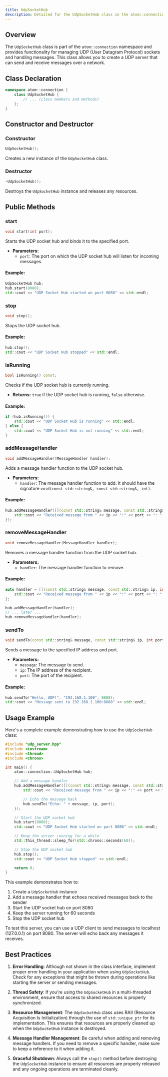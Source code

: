 ```yaml
---
title: UdpSocketHub
description: Detailed for the UdpSocketHub class in the atom::connection namespace, including constructors, public methods, message handling, and usage examples for managing UDP socket communication in C++.
---
```


## Overview

The `UdpSocketHub` class is part of the `atom::connection` namespace and provides functionality for managing UDP (User Datagram Protocol) sockets and handling messages. This class allows you to create a UDP server that can send and receive messages over a network.

## Class Declaration

```cpp
namespace atom::connection {
    class UdpSocketHub {
        // ... (class members and methods)
    };
}
```

## Constructor and Destructor

### Constructor

```cpp
UdpSocketHub();
```

Creates a new instance of the `UdpSocketHub` class.

### Destructor

```cpp
~UdpSocketHub();
```

Destroys the `UdpSocketHub` instance and releases any resources.

## Public Methods

### start

```cpp
void start(int port);
```

Starts the UDP socket hub and binds it to the specified port.

- **Parameters:**
  - `port`: The port on which the UDP socket hub will listen for incoming messages.

#### Example:

```cpp
UdpSocketHub hub;
hub.start(8080);
std::cout << "UDP Socket Hub started on port 8080" << std::endl;
```

### stop

```cpp
void stop();
```

Stops the UDP socket hub.

#### Example:

```cpp
hub.stop();
std::cout << "UDP Socket Hub stopped" << std::endl;
```

### isRunning

```cpp
bool isRunning() const;
```

Checks if the UDP socket hub is currently running.

- **Returns:** `true` if the UDP socket hub is running, `false` otherwise.

#### Example:

```cpp
if (hub.isRunning()) {
    std::cout << "UDP Socket Hub is running" << std::endl;
} else {
    std::cout << "UDP Socket Hub is not running" << std::endl;
}
```

### addMessageHandler

```cpp
void addMessageHandler(MessageHandler handler);
```

Adds a message handler function to the UDP socket hub.

- **Parameters:**
  - `handler`: The message handler function to add. It should have the signature `void(const std::string&, const std::string&, int)`.

#### Example:

```cpp
hub.addMessageHandler([](const std::string& message, const std::string& ip, int port) {
    std::cout << "Received message from " << ip << ":" << port << ": " << message << std::endl;
});
```

### removeMessageHandler

```cpp
void removeMessageHandler(MessageHandler handler);
```

Removes a message handler function from the UDP socket hub.

- **Parameters:**
  - `handler`: The message handler function to remove.

#### Example:

```cpp
auto handler = [](const std::string& message, const std::string& ip, int port) {
    std::cout << "Received message from " << ip << ":" << port << ": " << message << std::endl;
};

hub.addMessageHandler(handler);
// ... later ...
hub.removeMessageHandler(handler);
```

### sendTo

```cpp
void sendTo(const std::string& message, const std::string& ip, int port);
```

Sends a message to the specified IP address and port.

- **Parameters:**
  - `message`: The message to send.
  - `ip`: The IP address of the recipient.
  - `port`: The port of the recipient.

#### Example:

```cpp
hub.sendTo("Hello, UDP!", "192.168.1.100", 8888);
std::cout << "Message sent to 192.168.1.100:8888" << std::endl;
```

## Usage Example

Here's a complete example demonstrating how to use the `UdpSocketHub` class:

```cpp
#include "udp_server.hpp"
#include <iostream>
#include <thread>
#include <chrono>

int main() {
    atom::connection::UdpSocketHub hub;

    // Add a message handler
    hub.addMessageHandler([](const std::string& message, const std::string& ip, int port) {
        std::cout << "Received message from " << ip << ":" << port << ": " << message << std::endl;

        // Echo the message back
        hub.sendTo("Echo: " + message, ip, port);
    });

    // Start the UDP socket hub
    hub.start(8080);
    std::cout << "UDP Socket Hub started on port 8080" << std::endl;

    // Keep the server running for a while
    std::this_thread::sleep_for(std::chrono::seconds(60));

    // Stop the UDP socket hub
    hub.stop();
    std::cout << "UDP Socket Hub stopped" << std::endl;

    return 0;
}
```

This example demonstrates how to:

1. Create a `UdpSocketHub` instance
2. Add a message handler that echoes received messages back to the sender
3. Start the UDP socket hub on port 8080
4. Keep the server running for 60 seconds
5. Stop the UDP socket hub

To test this server, you can use a UDP client to send messages to localhost (127.0.0.1) on port 8080. The server will echo back any messages it receives.

## Best Practices

1. **Error Handling**: Although not shown in the class interface, implement proper error handling in your application when using `UdpSocketHub`. Check for any exceptions that might be thrown during operations like starting the server or sending messages.

2. **Thread Safety**: If you're using the `UdpSocketHub` in a multi-threaded environment, ensure that access to shared resources is properly synchronized.

3. **Resource Management**: The `UdpSocketHub` class uses RAII (Resource Acquisition Is Initialization) through the use of `std::unique_ptr` for its implementation. This ensures that resources are properly cleaned up when the `UdpSocketHub` instance is destroyed.

4. **Message Handler Management**: Be careful when adding and removing message handlers. If you need to remove a specific handler, make sure to keep a reference to it when adding it.

5. **Graceful Shutdown**: Always call the `stop()` method before destroying the `UdpSocketHub` instance to ensure all resources are properly released and any ongoing operations are terminated cleanly.

